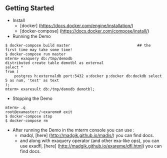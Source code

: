 ## Getting Started
* Install 
    - [docker]  (https://docs.docker.com/engine/installation/)
    - [docker-compose] (https://docs.docker.com/compose/install/)
* Running the Demo
```
$ docker-compose build master                              ## the first time may take some time!
$ docker-compose run master                               
mterm> exaquery db:/tmp/demodb  
distributed create table demotbl as external 
select * 
from (
    postgres h:externaldb port:5432 u:docker p:docker db:dockdb select 5 as num, 'test' as text
);
mterm> exaresult db:/tmp/demodb demotbl;
```
* Stopping the  Demo
```
mterm> .q
root@examaster:/~exareme# exit
$ docker-compose stop
$ docker-compose rm
```
* After running the Demo in the mterm console you can use :
    - madql, [here] (http://madgik.github.io/madis/) you can find docs.
    - and along with exaquery operator (and other exa-like ops), 
      you can use exadfl, [here] (http://madgik.github.io/exareme/dfl.html) you can find docs.
